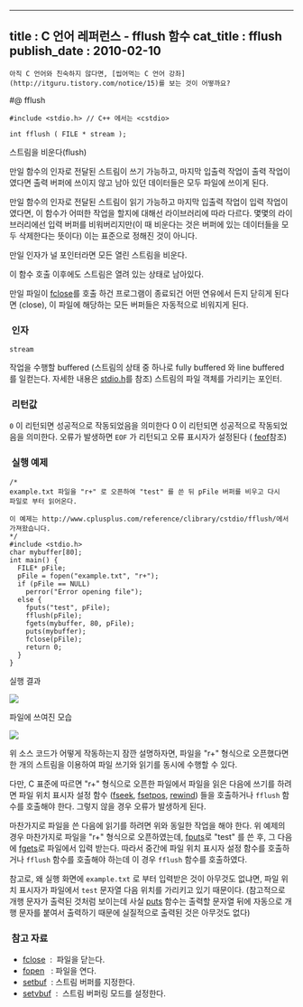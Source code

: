 ----------------
title : C 언어 레퍼런스 - fflush 함수
cat_title :  fflush
publish_date : 2010-02-10
--------------



```warning
아직 C 언어와 친숙하지 않다면, [씹어먹는 C 언어 강좌](http://itguru.tistory.com/notice/15)를 보는 것이 어떻까요?

```

#@ fflush

```info-format
#include <stdio.h> // C++ 에서는 <cstdio>

int fflush ( FILE * stream );
```

스트림을 비운다(flush)

만일 함수의 인자로 전달된 스트림이 쓰기 가능하고, 마지막 입출력 작업이 출력 작업이였다면 출력 버퍼에 쓰이지 않고 남아 있던 데이터들은 모두 파일에 쓰이게 된다.

만일 함수의 인자로 전달된 스트림이 읽기 가능하고 마지막 입출력 작업이 입력 작업이였다면, 이 함수가 어떠한 작업을 할지에 대해선 라이브러리에 따라 다르다. 몇몇의 라이브러리에선 입력 버퍼를 비워버리지만(이 때 비운다는 것은 버퍼에 있는 데이터들을 모두 삭제한다는 뜻이다) 이는 표준으로 정해진 것이 아니다.

만일 인자가 널 포인터라면 모든 열린 스트림을 비운다.

이 함수 호출 이후에도 스트림은 열려 있는 상태로 남아있다.

만일 파일이 [fclose](http://itguru.tistory.com/54)를 호출 하건 프로그램이 종료되건 어떤 연유에서 든지 닫히게 된다면 (close), 이 파일에 해당하는 모든 버퍼들은 자동적으로 비워지게 된다.


###  인자

`stream`

작업을 수행할 buffered (스트림의 상태 중 하나로 fully buffered 와 line buffered 를 일컫는다. 자세한 내용은 [stdio.h](http://itguru.tistory.com/34)를 참조) 스트림의 파일 객체를 가리키는 포인터.

###  리턴값

`0` 이 리턴되면 성공적으로 작동되었음을 의미한다 0 이 리턴되면 성공적으로 작동되었음을 의미한다.
오류가 발생하면 `EOF` 가 리턴되고 오류 표시자가 설정된다 ( [feof](http://itguru.tistory.com/51)참조)

###  실행 예제


```cpp-formatted
/*
example.txt 파일을 "r+" 로 오픈하여 "test" 를 쓴 뒤 pFile 버퍼를 비우고 다시
파일로 부터 읽어온다.

이 예제는 http://www.cplusplus.com/reference/clibrary/cstdio/fflush/에서
가져왔습니다.
*/
#include <stdio.h>
char mybuffer[80];
int main() {
  FILE* pFile;
  pFile = fopen("example.txt", "r+");
  if (pFile == NULL)
    perror("Error opening file");
  else {
    fputs("test", pFile);
    fflush(pFile);
    fgets(mybuffer, 80, pFile);
    puts(mybuffer);
    fclose(pFile);
    return 0;
  }
}
```



실행 결과


![](http://img1.daumcdn.net/thumb/R1920x0/?fname=http%3A%2F%2Fcfile10.uf.tistory.com%2Fimage%2F202412114B725620428B8C)

파일에 쓰여진 모습


![](http://img1.daumcdn.net/thumb/R1920x0/?fname=http%3A%2F%2Fcfile25.uf.tistory.com%2Fimage%2F1560F8134B725637318657)

위 소스 코드가 어떻게 작동하는지 잠깐 설명하자면, 파일을 "r+" 형식으로 오픈했다면 한 개의 스트림을 이용하여 파일 쓰기와 읽기를 동시에 수행할 수 있다.

다만, C 표준에 따르면 "r+" 형식으로 오픈한 파일에서 파일을 읽은 다음에 쓰기를 하려면 파일 위치 표시자 설정 함수 ([fseek](http://itguru.tistory.com/72), [fsetpos](http://itguru.tistory.com/73), [rewind](http://itguru.tistory.com/75)) 들을 호출하거나 `fflush` 함수를 호출해야 한다. 그렇지 않을 경우 오류가 발생하게 된다.

마찬가지로 파일을 쓴 다음에 읽기를 하려면 위와 동일한 작업을 해야 한다. 위 예제의 경우 마찬가지로 파일을 "r+" 형식으로 오픈하였는데, [fputs](http://itguru.tistory.com/40)로 "test" 를 쓴 후, 그 다음에 [fgets](http://itguru.tistory.com/38)로 파일에서 입력 받는다. 따라서 중간에 파일 위치 표시자 설정 함수를 호출하거나 `fflush` 함수를 호출해야 하는데 이 경우 `fflush` 함수를 호출하였다.

참고로, 왜 실행 화면에 `example.txt` 로 부터 입력받은 것이 아무것도 없냐면, 파일 위치 표시자가 파일에서 `test` 문자열 다음 위치를 가리키고 있기 때문이다. (참고적으로 개행 문자가 출력된 것처럼 보이는데 사실 [puts](http://itguru.tistory.com/48) 함수는 출력할 문자열 뒤에 자동으로 개행 문자를 붙여서 출력하기 때문에 실질적으로 출력된 것은 아무것도 없다)



###  참고 자료

*  [fclose](http://itguru.tistory.com/54)  :  파일을 닫는다.
*  [fopen](http://itguru.tistory.com/58)   : 파일을 연다.
*  [setbuf](http://itguru.tistory.com/61)  : 스트림 버퍼를 지정한다.
*  [setvbuf](http://itguru.tistory.com/62)  :  스트림 버퍼링 모드를 설정한다.